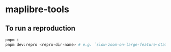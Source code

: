 # maplibre-tools

## To run a reproduction

```bash
pnpm i
pnpm dev:repro <repro-dir-name> # e.g. `slow-zoom-on-large-feature-state`
```

